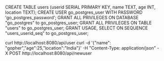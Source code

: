 CREATE TABLE users (userid SERIAL PRIMARY KEY, name TEXT, age INT, location TEXT);
CREATE USER go_postgres_user WITH PASSWORD 'go_postgres_password';
GRANT ALL PRIVILEGES ON DATABASE "go_postgres" to go_postgres_user;
GRANT ALL PRIVILEGES ON TABLE "users" to go_postgres_user;
GRANT USAGE, SELECT ON SEQUENCE "users_userid_seq" to go_postgres_user;

curl http://localhost:8080/api/user
curl -d '{"name": "gopher","age":25,"location":"India"}' -H "Content-Type: application/json" -X POST http://localhost:8080/api/newuser